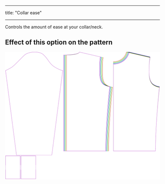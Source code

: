 ***

title: "Collar ease"

***

Controls the amount of ease at your collar/neck.

## Effect of this option on the pattern

![This image shows the effect of this option by superimposing several variants that have a different value for this option](sven_collarease_sample.svg "Effect of this option on the pattern")
